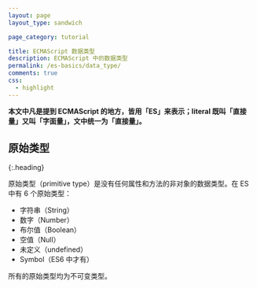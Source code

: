 ```yaml
---
layout: page
layout_type: sandwich

page_category: tutorial

title: ECMAScript 数据类型
description: ECMAScript 中的数据类型
permalink: /es-basics/data_type/
comments: true
css:
  - highlight
---
```


**本文中凡是提到 ECMAScript 的地方，皆用「ES」来表示；literal 既叫「直接量」又叫「字面量」，文中统一为「直接量」。**

## 原始类型
{:.heading}

原始类型（primitive type）是没有任何属性和方法的非对象的数据类型。在 ES 中有 6 个原始类型：

- 字符串（String）
- 数字（Number）
- 布尔值（Boolean）
- 空值（Null）
- 未定义（undefined）
- Symbol（ES6 中才有）

所有的原始类型均为不可变类型。
